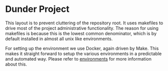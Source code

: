 Dunder Project
==============

This layout is to prevent cluttering of the repository root. It uses makefiles
to drive most of the project administrative functionality.
The reason for using makefiles is because this is the lowest common denominator,
which is by default installed in almost all unix like environments.

For setting up the environment we use Docker, again driven by Make.
This makes it straight forward to setup the various environments in a
predictable and automated way. Please refer to [environments](environments.md)
for more information about this.
